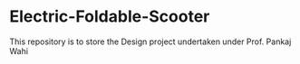 # Electric-Foldable-Scooter
This repository is to store the Design project undertaken under Prof. Pankaj Wahi

